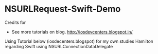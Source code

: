 # NSURLRequest-Swift-Demo

Credits for 
 + See more tutorials on blog. http://iosdevcenters.blogspot.in/
  
Using Tutorial below (iosdecenters.blogspot) for my own studies Hamilton regarding Swift using
NSURLConnectionDataDelegate
